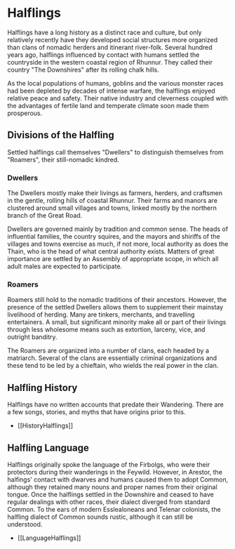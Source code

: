 # Halflings

Halflings have a long history as a distinct race and culture, but only relatively recently have they developed social structures more organized than clans of nomadic herders and itinerant river-folk. Several hundred years ago, halflings influenced by contact with humans settled the countryside in the western coastal region of Rhunnur. They called their country "The Downshires" after its rolling chalk hills.

As the local populations of humans, goblins and the various monster races had been depleted by decades of intense warfare, the halflings enjoyed relative peace and safety. Their native industry and cleverness coupled with the advantages of fertile land and temperate climate soon made them prosperous.

## Divisions of the Halfling

Settled halflings call themselves "Dwellers" to distinguish themselves from "Roamers", their still-nomadic kindred. 

### Dwellers

The Dwellers mostly make their livings as farmers, herders, and craftsmen in the gentle, rolling hills of coastal Rhunnur. Their farms and manors are clustered around small villages and towns, linked mostly by the northern branch of the Great Road.

Dwellers are governed mainly by tradition and common sense. The heads of influential families, the country squires, and the mayors and shiriffs of the villages and towns exercise as much, if not more, local authority as does the Thain, who is the head of what central authority exists. Matters of great importance are settled by an Assembly of appropriate scope, in which all adult males are expected to participate.

### Roamers

Roamers still hold to the nomadic traditions of their ancestors. However, the presence of the settled Dwellers allows them to supplement their mainstay livelihood of herding. Many are tinkers, merchants, and travelling entertainers. A small, but significant minority make all or part of their livings through less wholesome means such as extortion, larceny, vice, and outright banditry.

The Roamers are organized into a number of clans, each headed by a matriarch. Several of the clans are essentially criminal organizations and these tend to be led by a chieftain, who wields the real power in the clan.

## Halfling History

Halflings have no written accounts that predate their Wandering. There are a few songs, stories, and myths that have origins prior to this.

* [[HistoryHalflings]]

## Halfling Language

Halflings originally spoke the language of the Firbolgs, who were their protectors during their wanderings in the Feywild. However, in Arestor, the halfings' contact with dwarves and humans caused them to adopt Common, although they retained many nouns and proper names from their original tongue. Once the halflings settled in the Downshire and ceased to have regular dealings with other races, their dialect diverged from standard Common. To the ears of modern Esslealoneans and Telenar colonists, the halfling dialect of Common sounds rustic, although it can still be understood.

* [[LanguageHalflings]]

